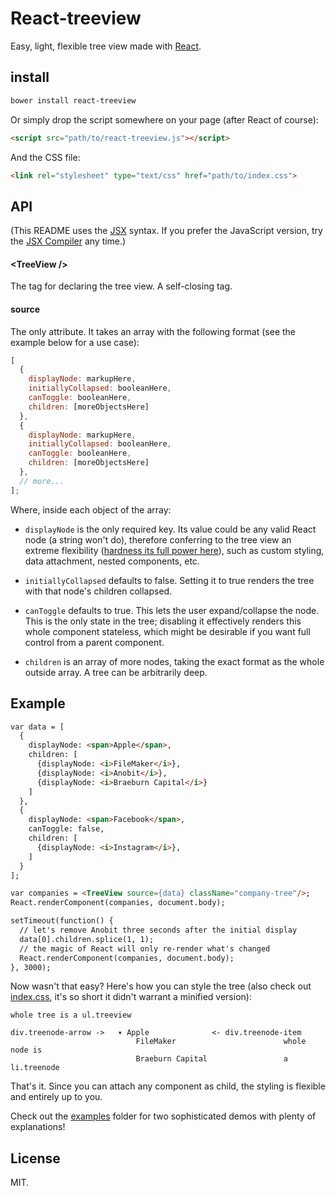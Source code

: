 # React-treeview

Easy, light, flexible tree view made with [React](http://facebook.github.io/react/).

## install

```sh
bower install react-treeview
```

Or simply drop the script somewhere on your page (after React of course):

```html
<script src="path/to/react-treeview.js"></script>
```

And the CSS file:

```html
<link rel="stylesheet" type="text/css" href="path/to/index.css">
```

## API

(This README uses the [JSX](http://facebook.github.io/react/docs/jsx-in-depth.html) syntax. If you prefer the JavaScript version, try the [JSX Compiler](http://facebook.github.io/react/jsx-compiler.html) any time.)

#### &lt;TreeView />
The tag for declaring the tree view. A self-closing tag.

#### source
The only attribute. It takes an array with the following format (see the example below for a use case):

```js
[
  {
    displayNode: markupHere,
    initiallyCollapsed: booleanHere,
    canToggle: booleanHere,
    children: [moreObjectsHere]
  },
  {
    displayNode: markupHere,
    initiallyCollapsed: booleanHere,
    canToggle: booleanHere,
    children: [moreObjectsHere]
  },
  // more...
];
```

Where, inside each object of the array:
- `displayNode` is the only required key. Its value could be any valid React node (a string won't do), therefore conferring to the tree view an extreme flexibility ([hardness its full power here](https://github.com/chenglou/react-treeview/tree/master/examples/integration.js)), such as custom styling, data attachment, nested components, etc.

- `initiallyCollapsed` defaults to false. Setting it to true renders the tree with that node's children collapsed.

- `canToggle` defaults to true. This lets the user expand/collapse the node. This is the only state in the tree; disabling it effectively renders this whole component stateless, which might be desirable if you want full control from a parent component.

- `children` is an array of more nodes, taking the exact format as the whole outside array. A tree can be arbitrarily deep.

## Example

```html
var data = [
  {
    displayNode: <span>Apple</span>,
    children: [
      {displayNode: <i>FileMaker</i>},
      {displayNode: <i>Anobit</i>},
      {displayNode: <i>Braeburn Capital</i>}
    ]
  },
  {
    displayNode: <span>Facebook</span>,
    canToggle: false,
    children: [
      {displayNode: <i>Instagram</i>},
    ]
  }
];

var companies = <TreeView source={data} className="company-tree"/>;
React.renderComponent(companies, document.body);

setTimeout(function() {
  // let's remove Anobit three seconds after the initial display
  data[0].children.splice(1, 1);
  // the magic of React will only re-render what's changed
  React.renderComponent(companies, document.body);
}, 3000);
```

Now wasn't that easy? Here's how you can style the tree (also check out [index.css](https://github.com/chenglou/react-treeview/blob/master/index.css), it's so short it didn't warrant a minified version):

```
whole tree is a ul.treeview

div.treenode-arrow ->   ▾ Apple              <- div.treenode-item    
                            FileMaker                        whole node is
                            Braeburn Capital                 a li.treenode
```

That's it. Since you can attach any component as child, the styling is flexible and entirely up to you.

Check out the [examples](https://github.com/chenglou/react-treeview/tree/master/examples) folder for two sophisticated demos with plenty of explanations!

## License

MIT.
